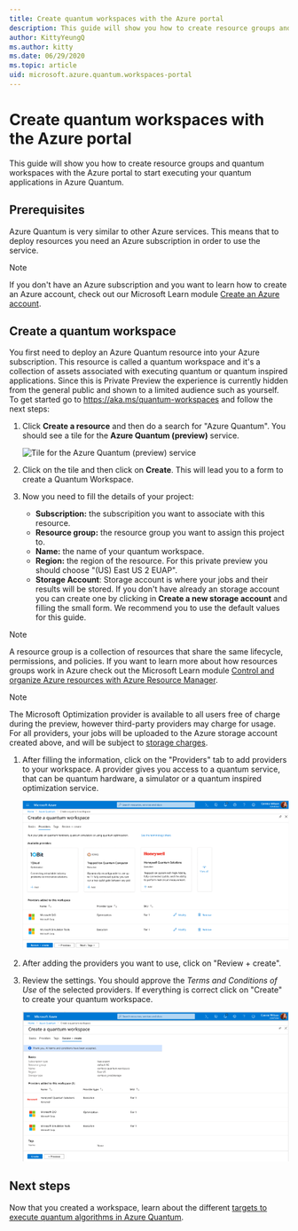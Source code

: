 ```yaml
---
title: Create quantum workspaces with the Azure portal
description: This guide will show you how to create resource groups and quantum workspaces with the Azure portal to start executing your quantum applications in Azure Quantum.
author: KittyYeungQ
ms.author: kitty
ms.date: 06/29/2020
ms.topic: article
uid: microsoft.azure.quantum.workspaces-portal
---
```


# Create quantum workspaces with the Azure portal

This guide will show you how to create resource groups and quantum workspaces
with the Azure portal to start executing your quantum applications in Azure
Quantum.

## Prerequisites

Azure Quantum is very similar to other Azure services. This means that to deploy
resources you need an Azure subscription in order to use the service. 

> [!NOTE]
> If you don't have an Azure subscription and you want to learn how to
> create an Azure account, check out our Microsoft Learn module [Create an Azure
> account](https://docs.microsoft.com/learn/modules/create-an-azure-account/).

## Create a quantum workspace

You first need to deploy an Azure Quantum resource into your Azure subscription.
This resource is called a quantum workspace and it's a collection of assets
associated with executing quantum or quantum inspired applications. Since this
is Private Preview the experience is currently hidden from the general public
and shown to a limited audience such as yourself. To get started go to
https://aka.ms/quantum-workspaces and follow the next steps:

1. Click **Create a resource** and then do a search for "Azure Quantum". You
   should see a tile for the **Azure Quantum (preview)** service.

   ![Tile for the Azure Quantum (preview)
   service](../media/azure-quantum-preview-tile.png)

1. Click on the tile and then click on **Create**. This will lead you to a form
   to create a Quantum Workspace.

1. Now you need to fill the details of your project:
   - **Subscription:** the subscripition you want to associate with this
     resource. 
   - **Resource group:** the resource group you want to assign this project to.
   - **Name:** the name of your quantum workspace.
   - **Region:** the region of the resource. For this private preview you should
     choose "(US) East US 2 EUAP".
   - **Storage Account**: Storage account is where your jobs and their results
     will be stored. If you don't have already an storage account you can create
     one by clicking in **Create a new storage account** and filling the small
     form. We recommend you to use the default values for this guide.

> [!NOTE] 
> A resource group is a collection of resources that share the same
> lifecycle, permissions, and policies. If you want to learn more about how
> resources groups work in Azure check out the Microsoft Learn module [Control
> and organize Azure resources with Azure Resource
> Manager](https://docs.microsoft.com/learn/modules/control-and-organize-with-azure-resource-manager/).

> [!NOTE] 
> The Microsoft Optimization provider is available to all users free of charge during
> the preview, however third-party providers may charge for usage. For all providers,
> your jobs will be uploaded to the Azure storage account created above, and will be
> subject to [storage charges](https://azure.microsoft.com/pricing/details/storage/).

1. After filling the information, click on the "Providers" tab to add providers
   to your workspace. A provider gives you access to a quantum service, that can
   be quantum hardware, a simulator or a quantum inspired optimization service.

   ![Providers](../media/create-providers.png)

1. After adding the providers you want to use, click on "Review + create".

1. Review the settings. You should approve the *Terms and Conditions of Use* of
   the selected providers. If everything is correct click on "Create" to create
   your quantum workspace.

   ![Review](../media/review-providers.png)

## Next steps

Now that you created a workspace, learn about the different [targets to execute
quantum algorithms in Azure
Quantum](xref:microsoft.azure.quantum.concepts.targets).